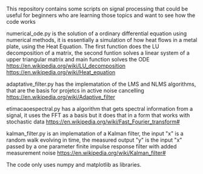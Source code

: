 This repository contains some scripts on signal processing that could be useful for beginners who are learning those topics and want to see how the code works

numerical_ode.py is the solution of a ordinary differential equation using numerical methods, it is essentially a simulation of how heat flows in a metal plate, using the Heat Equation. The first function does the LU decomposition of a matrix,
the second funtion solves a linear system of a upper triangular matrix and main function solves the ODE https://en.wikipedia.org/wiki/LU_decomposition https://en.wikipedia.org/wiki/Heat_equation 

adaptative_filter.py has the implematation of the LMS and NLMS algorithms, that are the basis for projetcs in active noise cancelling https://en.wikipedia.org/wiki/Adaptive_filter

etimacaoespectral.py has a algorithm that gets spectral information from a signal, it uses the FFT as a basis but it does that in a form that works with stochastic data https://en.wikipedia.org/wiki/Fast_Fourier_transform#

kalman_filter.py is an implematation of a Kalman filter, the input "x" is a random walk evolving in time, the measured output "y" is the input "x" passed by a one parameter finite impulse response filter with added measurement noise https://en.wikipedia.org/wiki/Kalman_filter#

The code only uses numpy and matplotlib as libraries.
